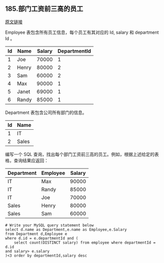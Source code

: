 ## 185.部门工资前三高的员工

[原文链接](https://leetcode-cn.com/problems/department-top-three-salaries/)

Employee 表包含所有员工信息，每个员工有其对应的 Id, salary 和 department Id 。


| Id | Name  | Salary | DepartmentId |
|----|-------|--------|--------------|
| 1  | Joe   | 70000  | 1            |
| 2  | Henry | 80000  | 2            |
| 3  | Sam   | 60000  | 2            |
| 4  | Max   | 90000  | 1            |
| 5  | Janet | 69000  | 1            |
| 6  | Randy | 85000  | 1            |

Department 表包含公司所有部门的信息。


| Id | Name     |
|----|----------|
| 1  | IT       |
| 2  | Sales    |

编写一个 SQL 查询，找出每个部门工资前三高的员工。例如，根据上述给定的表格，查询结果应返回：


| Department | Employee | Salary |
|------------|----------|--------|
| IT         | Max      | 90000  |
| IT         | Randy    | 85000  |
| IT         | Joe      | 70000  |
| Sales      | Henry    | 80000  |
| Sales      | Sam      | 60000  |

```mysql
# Write your MySQL query statement below
select d.name as Department,e.name as Employee,e.Salary
from Department d,Employee e
where d.id = e.departmentId and (
	select count(DISTINCT salary) from employee where departmentId = d.id 
and salary> e.salary
)<3 order by departmentId,salary desc
```